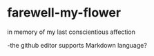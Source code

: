 # farewell-my-flower
in memory of my last conscientious affection

-the github editor supports Markdown language?
